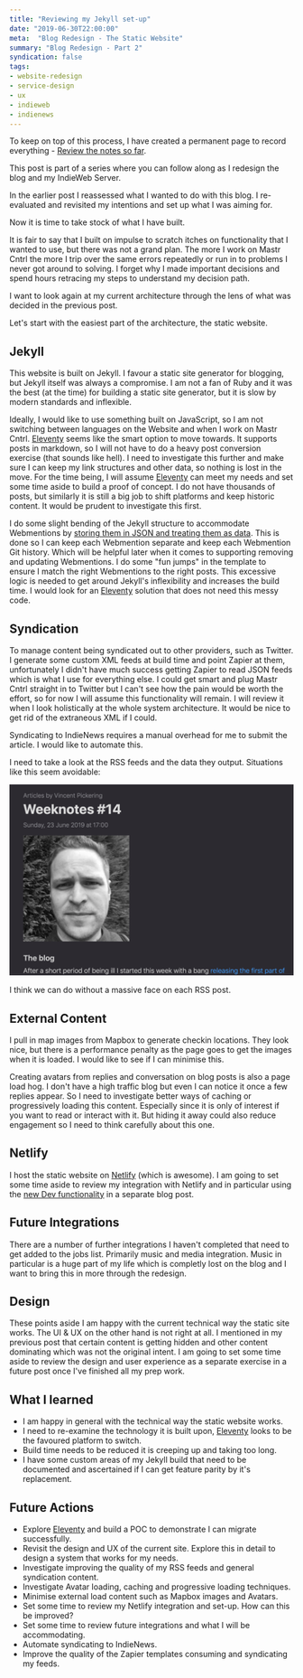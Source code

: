 ```yaml
---
title: "Reviewing my Jekyll set-up"
date: "2019-06-30T22:00:00"
meta:  "Blog Redesign - The Static Website"
summary: "Blog Redesign - Part 2"
syndication: false
tags:
- website-redesign
- service-design
- ux
- indieweb
- indienews
---
```

To keep on top of this process, I have created a permanent page to record everything - [Review the notes so far](https://vincentp.me/2019-redesign).

This post is part of a series where you can follow along as I redesign the blog and my IndieWeb Server.

In the earlier post I reassessed what I wanted to do with this blog. I re-evaluated and revisited my intentions and set up what I was aiming for.

Now it is time to take stock of what I have built.

It is fair to say that I built on impulse to scratch itches on functionality that I wanted to use, but there was not a grand plan. The more I work on Mastr Cntrl the more I trip over the same errors repeatedly or run in to problems I never got around to solving. I forget why I made important decisions and spend hours retracing my steps to understand my decision path.

I want to look again at my current architecture through the lens of what was decided in the previous post.

Let's start with the easiest part of the architecture, the static website.

## Jekyll

This website is built on Jekyll. I favour a static site generator for blogging, but Jekyll itself was always a compromise. I am not a fan of Ruby and it was the best (at the time) for building a static site generator, but it is slow by modern standards and inflexible.

Ideally, I would like to use something built on JavaScript, so I am not switching between languages on the Website and when I work on Mastr Cntrl. [Eleventy](https://www.11ty.io/) seems like the smart option to move towards. It supports posts in markdown, so I will not have to do a heavy post conversion exercise (that sounds like hell). I need to investigate this further and make sure I can keep my link structures and other data, so nothing is lost in the move. For the time being, I will assume [Eleventy](https://www.11ty.io/) can meet my needs and set some time aside to build a proof of concept. I do not have thousands of posts, but similarly it is still a big job to shift platforms and keep historic content. It would be prudent to investigate this first.

I do some slight bending of the Jekyll structure to accommodate Webmentions by [storing them in JSON and treating them as data](https://github.com/vipickering/vincentp/tree/master/_data/webmention). This is done so I can keep each Webmention separate and keep each Webmention Git history. Which will be helpful later when it comes to supporting removing and updating Webmentions. I do some "fun jumps" in the template to ensure I match the right Webmentions to the right posts. This excessive logic is needed to get around Jekyll's inflexibility and increases the build time. I would look for an [Eleventy](https://www.11ty.io/) solution that does not need this messy code.

## Syndication

To manage content being syndicated out to other providers, such as Twitter. I generate some custom XML feeds at build time and point Zapier at them, unfortunately I didn't have much success getting Zapier to read JSON feeds which is what I use for everything else. I could get smart and plug Mastr Cntrl straight in to Twitter but I can't see how the pain would be worth the effort, so for now I will assume this functionality will remain. I will review it when I look holistically at the whole system architecture. It would be nice to get rid of the extraneous XML if I could.

Syndicating to IndieNews requires a manual overhead for me to submit the article. I would like to automate this.

I need to take a look at the RSS feeds and the data they output. Situations like this seem avoidable:

<img src="/images/blog/2019-06-30/rss-feed.png" width="612" alt="My massive face" class="w-100"/>

I think we can do without a massive face on each RSS post.

## External Content

I pull in map images from Mapbox to generate checkin locations. They look nice, but there is a performance penalty as the page goes to get the images when it is loaded. I would like to see if I can minimise this.

Creating avatars from replies and conversation on blog posts is also a page load hog. I don't have a high traffic blog but even I can notice it once a few replies appear. So I need to investigate better ways of caching or progressively loading this content. Especially since it is only of interest if you want to read or interact with it. But hiding it away could also reduce engagement so I need to think carefully about this one.

## Netlify

I host the static website on [Netlify](https://www.netlify.com/) (which is awesome). I am going to set some time aside to review my integration with Netlify and in particular using the [new Dev functionality](https://www.netlify.com/blog/2019/04/09/netlify-dev--our-entire-platform-right-on-your-laptop) in a separate blog post.

## Future Integrations

There are a number of further integrations I haven't completed that need to get added to the jobs list. Primarily music and media integration. Music in particular is a huge part of my life which is completly lost on the blog and I want to bring this in more through the redesign.

## Design

These points aside I am happy with the current technical way the static site works. The UI & UX on the other hand is not right at all. I mentioned in my previous post that certain content is getting hidden and other content dominating which was not the original intent. I am going to set some time aside to review the design and user experience as a separate exercise in a future post once I've finished all my prep work.

## What I learned

- I am happy in general with the technical way the static website works.
- I need to re-examine the technology it is built upon, [Eleventy](https://www.11ty.io/) looks to be the favoured platform to switch.
- Build time needs to be reduced it is creeping up and taking too long.
- I have some custom areas of my Jekyll build that need to be documented and ascertained if I can get feature parity by it's replacement.

## Future Actions

- Explore [Eleventy](https://www.11ty.io/) and build a POC to demonstrate I can migrate successfully.
- Revisit the design and UX of the current site. Explore this in detail to design a system that works for my needs.
- Investigate improving the quality of my RSS feeds and general syndication content.
- Investigate Avatar loading, caching and progressive loading techniques.
- Minimise external load content such as Mapbox images and Avatars.
- Set some time to review my Netlify integration and set-up. How can this be improved?
- Set some time to review future integrations and what I will be accommodating.
- Automate syndicating to IndieNews.
- Improve the quality of the Zapier templates consuming and syndicating my feeds.
